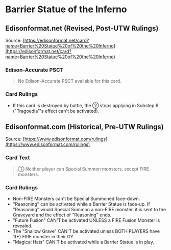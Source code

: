 # Barrier Statue of the Inferno

## Edisonformat.net (Revised, Post-UTW Rulings)

Source: [https://edisonformat.net/card?name=Barrier%20Statue%20of%20the%20Inferno](https://edisonformat.net/card?name=Barrier%20Statue%20of%20the%20Inferno)

### Edison-Accurate PSCT

> No Edison-Accurate PSCT available for this card.

### Card Rulings

*   If this card is destroyed by battle, the ② stops applying in Substep 6 ("Tragoedia"'s effect can't be activated).


## Edisonformat.com (Historical, Pre-UTW Rulings)

Source: [https://www.edisonformat.com/rulings](https://www.edisonformat.com/rulings)

### Card Text

> ① Neither player can Special Summon monsters, except FIRE monsters.

### Card Rulings

*   Non-FIRE Monsters can't be Special Summoned face-down.
*   "Reasoning" can be activated while a Barrier Statue is face-up. If "Reasoning" would Special Summon a non-FIRE monster, it is sent to the Graveyard and the effect of "Reasoning" ends.
*   "Future Fusion" CAN'T be activated UNLESS a FIRE Fusion Monster is revealed.
*   The "Shallow Grave" CAN'T be activated unless BOTH PLAYERS have 1(+) FIRE monster in their GY.
*   "Magical Hats" CAN'T be activated while a Barrier Statue is in play.


